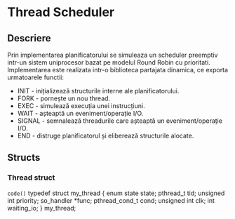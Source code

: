 # Thread Scheduler

## Descriere
Prin implementarea planificatorului se simuleaza un scheduler preemptiv intr-un sistem uniprocesor bazat pe modelul Round Robin cu prioritati. Implementarea este realizata intr-o biblioteca partajata dinamica, ce exporta urmatoarele functii:
* INIT - inițializează structurile interne ale planificatorului.
* FORK - pornește un nou thread.
* EXEC - simulează execuția unei instrucțiuni.
* WAIT - așteaptă un eveniment/operație I/O.
* SIGNAL - semnalează threadurile care așteaptă un eveniment/operație I/O.
* END - distruge planificatorul și eliberează structurile alocate.

## Structs
### Thread struct
`code()`
typedef struct my_thread {
	enum state state;
	pthread_t tid;
	unsigned int priority;
	so_handler *func;
	pthread_cond_t cond;
	unsigned int clk;
	int waiting_io;
} my_thread;
